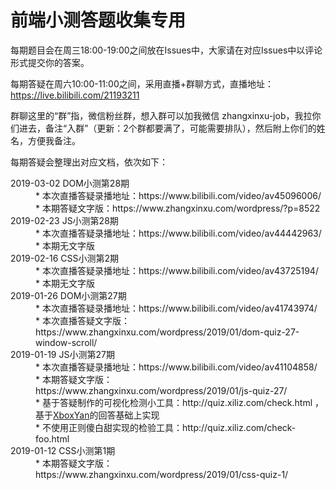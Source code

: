 # 前端小测答题收集专用

每期题目会在周三18:00-19:00之间放在Issues中，大家请在对应Issues中以评论形式提交你的答案。

每期答疑在周六10:00-11:00之间，采用直播+群聊方式，直播地址：https://live.bilibili.com/21193211

群聊这里的“群”指，微信粉丝群，想入群可以加我微信 zhangxinxu-job，我拉你们进去，备注“入群”（更新：2个群都要满了，可能需要排队），然后附上你们的姓名，方便我备注。

每期答疑会整理出对应文档，依次如下：

<dl>
  <dt>2019-03-02 DOM小测第28期</dt>
  <dd>* 本次直播答疑录播地址：https://www.bilibili.com/video/av45096006/<br>
  * 本期答疑文字版：https://www.zhangxinxu.com/wordpress/?p=8522</dd>
  <dt>2019-02-23 JS小测第28期</dt>
  <dd>* 本次直播答疑录播地址：https://www.bilibili.com/video/av44442963/<br>
  * 本期无文字版</dd>
 <dt>2019-02-16 CSS小测第2期</dt>
  <dd>* 本次直播答疑录播地址：https://www.bilibili.com/video/av43725194/<br>
  * 本期无文字版</dd>
<dt>2019-01-26 DOM小测第27期</dt>
<dd>* 本次直播答疑录播地址：https://www.bilibili.com/video/av41743974/<br>
* 本次直播答疑文字版：https://www.zhangxinxu.com/wordpress/2019/01/dom-quiz-27-window-scroll/</dd>
<dt>2019-01-19 JS小测第27期</dt>
<dd>* 本次直播答疑录播地址：https://www.bilibili.com/video/av41104858/<br>
* 本期答疑文字版：https://www.zhangxinxu.com/wordpress/2019/01/js-quiz-27/<br>
* 基于答疑制作的可视化检测小工具：http://quiz.xiliz.com/check.html ，基于<a href="https://github.com/zhangxinxu/quiz/issues/3#issuecomment-455041769">XboxYan</a>的回答基础上实现<br>
* 不使用正则傻白甜实现的检验工具：http://quiz.xiliz.com/check-foo.html</dd>
<dt>2019-01-12 CSS小测第1期</dt>
<dd>* 本期答疑文字版：https://www.zhangxinxu.com/wordpress/2019/01/css-quiz-1/</dd>
</dl>
  
